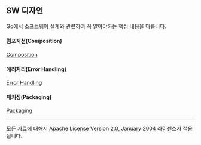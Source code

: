 ## SW 디자인

Go에서 소프트웨어 설계와 관련하여 꼭 알아야하는 핵심 내용을 다룹니다.

#### 컴포지션(Composition)
[Composition](../../../go/design/composition/README.md)

#### 에러처리(Error Handling) 
[Error Handling](../../../go/design/error_handling/README.md)

#### 패키징(Packaging)
[Packaging](../../../go/design/packaging/README.md)
___
모든 자료에 대해서 [Apache License Version 2.0, January 2004](http://www.apache.org/licenses/LICENSE-2.0) 라이센스가 적용됩니다.